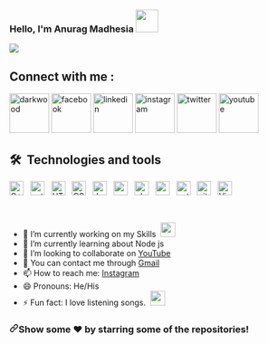 ### Hello, I'm Anurag Madhesia <img src="https://raw.githubusercontent.com/MartinHeinz/MartinHeinz/master/wave.gif" width="40">

![](https://komarev.com/ghpvc/?username=anuragmadhesia-github-username&color=green)<br>

## Connect with me :
<a name="learning-now"></a>
<p>
  <a href="https://anuragmadhesia.com/"><img src="https://img.icons8.com/fluent/96/000000/domain.png" alt="darkwood" width="70"/></a>
  <a href="https://www.facebook.com/Anurag.Madhesia.99"><img src="https://img.icons8.com/color/96/000000/facebook.png" alt="facebook" width="70"/></a>
  <a href="https://www.linkedin.com/in/anuragmadhesia/"><img src="https://img.icons8.com/color/96/000000/linkedin.png" alt="linkedin" width="70"/></a>
  <a href="https://www.instagram.com/anurag_madhesia"><img src="https://img.icons8.com/color/96/000000/instagram-new.png" alt="instagram" width="70"/></a>
  <a href="#"><img src="https://img.icons8.com/color/96/000000/twitter-squared.png" alt="twitter" width="70"/></a>
  <a href="https://www.youtube.com/c/anuragmadhesia"><img src="https://img.icons8.com/color/96/000000/youtube.png" alt="youtube" width="70"/></a>
</p>
<a name="learning-next"></a>

## 🛠  Technologies and tools

<a name="learning-now"></a>
<p>
<img src="https://img.shields.io/badge/C++-282C34?logo=cplusplus&logoColor=3178C6" alt="C++" title="cpp" height="25" />
&nbsp;
<img src="https://img.shields.io/badge/Python-282C34?logo=python&logoColor=green" alt="python" title="python" height="25" />
&nbsp;
<img src="https://img.shields.io/badge/HTML5-282C34?logo=html5&logoColor=E34F26" alt="HTML5 logo" title="HTML5" height="25" />
&nbsp;
<img src="https://img.shields.io/badge/CSS3-282C34?logo=css3&logoColor=1572B6" alt="CSS3 logo" title="CSS3" height="25" />
&nbsp;
<img src="https://img.shields.io/badge/JavaScript-282C34?logo=cplusplus&logoColor=F7DF1E" alt="JavaScript logo" title="JavaScript" height="25" />
&nbsp;
<img src="https://img.shields.io/badge/Bootstrap-282C34?logo=bootstrap&logoColor=3178C6" alt="" title="" height="25" />
&nbsp;
<img src="https://img.shields.io/badge/PHP-282C34?logo=php&logoColor=3178C6" alt="php" title="php" height="25" />
&nbsp;
<img src="https://img.shields.io/badge/MySQL-282C34?logo=mysql&logoColor=3178C6" alt="mysql" title="mysql" height="25" />
&nbsp;
<img src="https://img.shields.io/badge/Asp .NET-282C34?logo=dotnet&logoColor=green" alt="python" title="python" height="25" />
&nbsp;
<img src="https://img.shields.io/badge/git-282C34?logo=git&logoColor=F05032" alt="git logo" title="git" height="25" />
&nbsp;
<img src="https://img.shields.io/badge/VS%20Code-282C34?logo=visual-studio-code&logoColor=007ACC" alt="Visual Studio Code logo" title="Visual Studio Code" height="25" />
&nbsp;
</p>
<a name="learning-next"></a>
<br>

- 🔭 I’m currently working on my Skills&nbsp;&nbsp;<img height="26" width="26" src="https://camo.githubusercontent.com/40dff491d4e8123af55298ef908faedb66c463e5/68747470733a2f2f6d656469612e67697068792e636f6d2f6d656469612f57556c706c634d704f43456d5447427442572f67697068792e676966"/>
- 🌱 I’m currently learning about Node js 
- 👯 I’m looking to collaborate on  [YouTube](https://www.youtube.com/channel/UCZ_3HXyb1vlvyozdm-b7Yiw)
- 💬 You can contact me through [Gmail](https://mail.google.com/mail/u/0/?view=cm&fs=1&tf=1&source=mailto&to=madhesiaanurag99@gmail.com)
- 📫 How to reach me: [Instagram](https://www.instagram.com/anurag_madhesia)
- 😄 Pronouns: He/His
- ⚡ Fun fact: I love listening songs.&nbsp;&nbsp;<img height="26" width="26" src="https://camo.githubusercontent.com/7bf64c0124cdd39d5abc7bc192debd43dd4aae6c/68747470733a2f2f656d6f6a69732e736c61636b6d6f6a69732e636f6d2f656d6f6a69732f696d616765732f313533313834393433302f343234362f626c6f622d73756e676c61737365732e6769663f31353331383439343330"/>


<h3><a id="user-content-show-some-️-by-starring-some-of-the-repositories" class="anchor" aria-hidden="true" href="#show-some-️-by-starring-some-of-the-repositories"><svg class="octicon octicon-link" viewBox="0 0 16 16" version="1.1" width="16" height="16" aria-hidden="true"><path fill-rule="evenodd" d="M7.775 3.275a.75.75 0 001.06 1.06l1.25-1.25a2 2 0 112.83 2.83l-2.5 2.5a2 2 0 01-2.83 0 .75.75 0 00-1.06 1.06 3.5 3.5 0 004.95 0l2.5-2.5a3.5 3.5 0 00-4.95-4.95l-1.25 1.25zm-4.69 9.64a2 2 0 010-2.83l2.5-2.5a2 2 0 012.83 0 .75.75 0 001.06-1.06 3.5 3.5 0 00-4.95 0l-2.5 2.5a3.5 3.5 0 004.95 4.95l1.25-1.25a.75.75 0 00-1.06-1.06l-1.25 1.25a2 2 0 01-2.83 0z"></path></svg></a>Show some <g-emoji class="g-emoji" alias="heart" fallback-src="https://github.githubassets.com/images/icons/emoji/unicode/2764.png">❤️</g-emoji> by starring some of the repositories!</h3>
